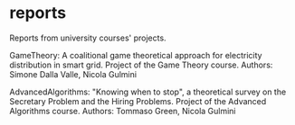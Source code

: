 # reports
Reports from university courses' projects.

GameTheory: A coalitional game theoretical approach for electricity distribution in smart grid. Project of the Game Theory course.
Authors: Simone Dalla Valle, Nicola Gulmini

AdvancedAlgorithms: "Knowing when to stop", a theoretical survey on the Secretary Problem and the Hiring Problems. Project of the Advanced Algorithms course.
Authors: Tommaso Green, Nicola Gulmini
